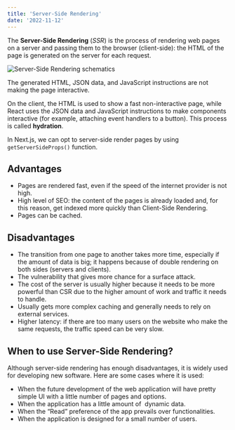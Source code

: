 ```yaml
---
title: 'Server-Side Rendering'
date: '2022-11-12'
---
```


The **Server-Side Rendering** (*SSR*) is the process of rendering web pages on a server and passing them to the browser (client-side): the HTML of the page is generated on the server for each request.

![Server-Side Rendering schematics](/images/SSR.png "Server-Side Rendering")

The generated HTML, JSON data, and JavaScript instructions are not making the page interactive.

On the client, the HTML is used to show a fast non-interactive page, while React uses the JSON data and JavaScript instructions to make components interactive (for example, attaching event handlers to a button). This process is called **hydration**.

In Next.js, we can opt to server-side render pages by using `getServerSideProps()` function.

## Advantages

- Pages are rendered fast, even if the speed of the internet provider is not high.
- High level of SEO: the content of the pages is already loaded and, for this reason, get indexed more quickly than Client-Side Rendering.
- Pages can be cached.

## Disadvantages

- The transition from one page to another takes more time, especially if the amount of data is big; it happens because of double rendering on both sides (servers and clients).
- The vulnerability that gives more chance for a surface attack.
- The cost of the server is usually higher because it needs to be more powerful than CSR due to the higher amount of work and traffic it needs to handle.
- Usually gets more complex caching and generally needs to rely on external services.
- Higher latency: if there are too many users on the website who make the same requests, the traffic speed can be very slow.

## When to use Server-Side Rendering?

Although server-side rendering has enough disadvantages, it is widely used for developing new software. Here are some cases where it is used:
- When the future development of the web application will have pretty simple UI with a little number of pages and options.
- When the application has a little amount of  dynamic data.
- When the “Read” preference of the app prevails over functionalities.
- When the application is designed for a small number of users.

